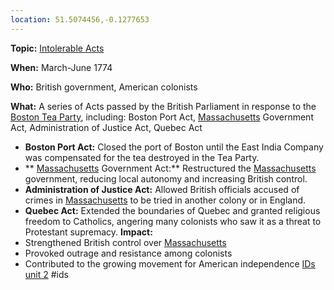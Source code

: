 ```yaml
---
location: 51.5074456,-0.1277653
---
```

**Topic:** [Intolerable Acts](./../Intolerable-Acts/)

**When:** March-June 1774

**Who:** British government, American colonists

**What:** A series of Acts passed by the British Parliament in response to the [Boston Tea Party](./../Boston-Tea-Party/), including: Boston Port Act, [Massachusetts](./../Massachusetts/) Government Act, Administration of Justice Act, Quebec Act
* **Boston Port Act:** Closed the port of Boston until the East India Company was compensated for the tea destroyed in the Tea Party.
* ** [Massachusetts](./../Massachusetts/) Government Act:** Restructured the [Massachusetts](./../Massachusetts/) government, reducing local autonomy and increasing British control.
* **Administration of Justice Act:** Allowed British officials accused of crimes in [Massachusetts](./../Massachusetts/) to be tried in another colony or in England.
* **Quebec Act:** Extended the boundaries of Quebec and granted religious freedom to Catholics, angering many colonists who saw it as a threat to Protestant supremacy.
**Impact:**
* Strengthened British control over [Massachusetts](./../Massachusetts/)
* Provoked outrage and resistance among colonists
* Contributed to the growing movement for American independence
 [IDs unit 2](./../IDs-unit-2/)
#ids